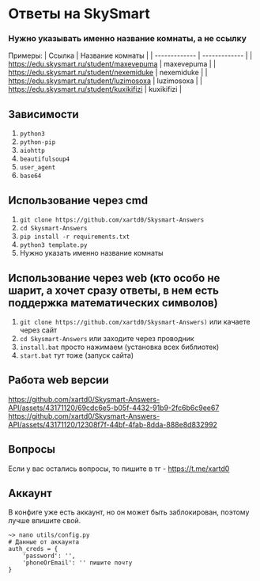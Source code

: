 # Ответы на SkySmart

### Нужно указывать именно название комнаты, а не ссылку

Примеры:
| Ссылка | Название комнаты |
| ------------- | ------------- |
| https://edu.skysmart.ru/student/maxevepuma | maxevepuma |
| https://edu.skysmart.ru/student/nexemiduke | nexemiduke |
| https://edu.skysmart.ru/student/luzimosoxa | luzimosoxa |
| https://edu.skysmart.ru/student/kuxikifizi | kuxikifizi |

## Зависимости

1. `python3`
2. `python-pip`
3. `aiohttp`
4. `beautifulsoup4`
5. `user_agent`
5. `base64`

## Использование через cmd

1. `git clone https://github.com/xartd0/Skysmart-Answers`
2. `cd Skysmart-Answers`
3. `pip install -r requirements.txt`
4. `python3 template.py`
5. Нужно указать именно название комнаты

## Использование через web (кто особо не шарит, а хочет сразу ответы, в нем есть поддержка математических символов)

1. `git clone https://github.com/xartd0/Skysmart-Answers)` или качаете через сайт
2. `cd Skysmart-Answers` или заходите через проводник
3. `install.bat` просто нажимаем (установка всех библиотек)
4. `start.bat` тут тоже (запуск сайта)

## Работа web версии
https://github.com/xartd0/Skysmart-Answers-API/assets/43171120/69cdc6e5-b05f-4432-91b9-2fc6b6c9ee67
https://github.com/xartd0/Skysmart-Answers-API/assets/43171120/12308f7f-44bf-4fab-8dda-888e8d832992

## Вопросы
Если у вас остались вопросы, то пишите в тг - https://t.me/xartd0

## Аккаунт

В конфиге уже есть аккаунт, но он может быть заблокирован, поэтому лучше впишите свой.

```
~> nano utils/config.py
# Данные от аккаунта
auth_creds = {
    'password': '',
    'phoneOrEmail': '' пишите почту
}
```


